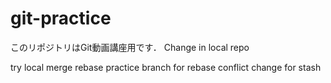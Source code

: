 # git-practice
このリポジトリはGit動画講座用です．
Change in local repo

try local merge 
rebase practice branch for rebase conflict
change for stash
